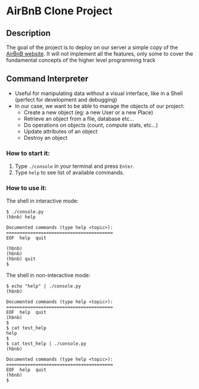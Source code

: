 # AirBnB Clone Project
## Description
The goal of the project is to deploy on our server a simple copy of the [AirBnB website](https://www.airbnb.co.za/?locale=en&_set_bev_on_new_domain=1696855171_NzA3NWE0NjdlOTcw). It will not implement all the features, only some to cover the fundamental concepts of the higher level programming track

## Command Interpreter
* Useful for manipulating data without a visual interface, like in a Shell (perfect for development and debugging)
* In our case, we want to be able to manage the objects of our project:
  * Create a new object (eg: a new User or a new Place)
  * Retrieve an object from a file, database etc...
  * Do operations on objects (count, compute stats, etc...)
  * Update attributes of an object
  * Destroy an object
### How to start it:
1. Type `./console` in your terminal and press `Enter`.
2. Type `help` to see list of available commands.
### How to use it:
The shell in interactive mode:

```
$ ./console.py
(hbnb) help

Documented commands (type help <topic>):
========================================
EOF  help  quit

(hbnb) 
(hbnb) 
(hbnb) quit
$
```

The shell in non-interactive mode:

```
$ echo "help" | ./console.py
(hbnb)

Documented commands (type help <topic>):
========================================
EOF  help  quit
(hbnb) 
$
$ cat test_help
help
$
$ cat test_help | ./console.py
(hbnb)

Documented commands (type help <topic>):
========================================
EOF  help  quit
(hbnb) 
$
```
